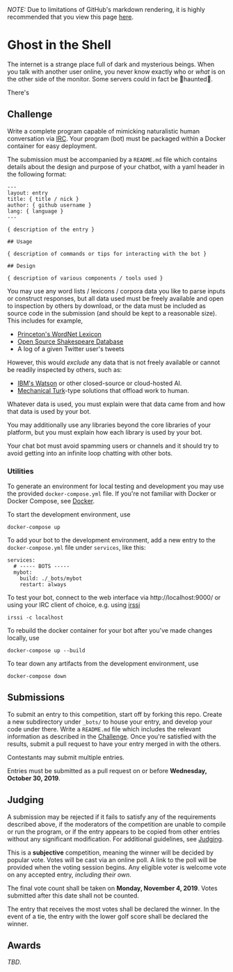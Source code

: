 <div class="ghp-hide">
  <em>NOTE:</em> Due to limitations of GitHub's markdown rendering, it is 
  highly recommended that you view this page 
  <a href="https://coding-competitions.github.io/ghost-in-the-shell/">here</a>.
</div>

# Ghost in the Shell

The internet is a strange place full of dark and mysterious beings. When you talk with another
user online, you never know exactly who or *what* is on the other side of the monitor. Some
servers could in fact be 👻<span class="ghp-haunted">haunted</span>👻.

There's 

## Challenge

Write a complete program capable of mimicking naturalistic human conversation via [IRC][1]. Your
program (bot) must be packaged within a Docker container for easy deployment.

The submission must be accompanied by a `README.md` file which contains details about the design
and purpose of your chatbot, with a yaml header in the following format:

    ---
    layout: entry
    title: { title / nick }
    author: { github username }
    lang: { language }
    ---

    { description of the entry }

    ## Usage

    { description of commands or tips for interacting with the bot }

    ## Design

    { description of various components / tools used }

You may use any word lists / lexicons / corpora data you like to parse inputs or construct
responses, but all data used must be freely available and open to inspection by others by download,
or the data must be included as source code in the submission (and should be kept to a reasonable
size). This includes for example,

  - [Princeton's WordNet Lexicon][2]
  - [Open Source Shakespeare Database][3]
  - A log of a given Twitter user's tweets

However, this would *exclude* any data that is not freely available or cannot be readily inspected
by others, such as:

  - [IBM's Watson][4] or other closed-source or cloud-hosted AI.
  - [Mechanical Turk][5]-type solutions that offload work to human.

Whatever data is used, you must explain were that data came from and how that data is used by your
bot.

You may additionally use any libraries beyond the core libraries of your platform, but you must
explain how each library is used by your bot.

Your chat bot must avoid spamming users or channels and it should try to avoid getting into an
infinite loop chatting with other bots.

### Utilities

To generate an environment for local testing and development you may use the provided
`docker-compose.yml` file. If you're not familiar with Docker or Docker Compose, see [Docker][6].

To start the development environment, use

    docker-compose up

To add your bot to the development environment, add a new entry to the `docker-compose.yml`
file under `services`, like this:

    services:
      # ----- BOTS -----
      mybot:
        build: ./_bots/mybot
        restart: always

To test your bot, connect to the web interface via http://localhost:9000/ or using your IRC client
of choice, e.g. using [irssi][7]

    irssi -c localhost

To rebuild the docker container for your bot after you've made changes locally, use

    docker-compose up --build

To tear down any artifacts from the development environment, use

    docker-compose down

## Submissions

To submit an entry to this competition, start off by forking this repo. Create 
a new subdirectory under `_bots/` to house your entry, and develop your 
code under there. Write a `README.md` file which includes the relevant 
information as described in the [Challenge](#Challenge). Once you're satisfied 
with the results, submit a pull request to have your entry merged in with the 
others.

Contestants may submit multiple entries.

Entries must be submitted as a pull request on or before
**Wednesday, October 30, 2019**.

## Judging

A submission may be rejected if it fails to satisfy any of the requirements 
described above, if the moderators of the competition are unable to compile or 
run the program, or if the entry appears to be copied from other entries 
without any significant modification. For additional guidelines, see 
[Judging](Judging.md).

This is a **subjective** competition, meaning the winner will be decided by 
popular vote. Votes will be cast via an online poll. A link to the poll will be
provided when the voting session begins. Any eligible voter is welcome vote on
any accepted entry, *including their own*.

The final vote count shall be taken on **Monday, November 4, 2019**. Votes
submitted after this date shall not be counted.

The entry that receives the most votes shall be declared the winner. In the 
event of a tie, the entry with the lower golf score shall be declared the 
winner.

## Awards

*TBD*.

  [1]: https://en.wikipedia.org/wiki/Internet_Relay_Chat
  [2]: https://wordnet.princeton.edu/
  [3]: http://www.opensourceshakespeare.org/
  [4]: https://www.ibm.com/watson
  [5]: https://en.wikipedia.org/wiki/The_Turk
  [6]: Docker.md
  [7]: https://irssi.org/